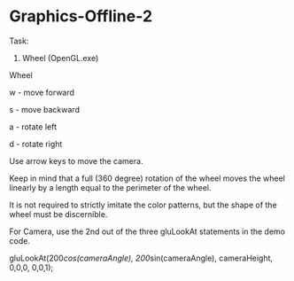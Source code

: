 # Graphics-Offline-2

Task:
1. Wheel (OpenGL.exe)

Wheel

w - move forward

s - move backward

a - rotate left

d - rotate right

Use arrow keys to move the camera.

Keep in mind that a full (360 degree) rotation of the wheel moves the wheel linearly by a length
equal to the perimeter of the wheel.

It is not required to strictly imitate the color patterns, but the shape of the wheel must be
discernible.

For Camera, use the 2nd out of the three gluLookAt statements in the demo code.
  
  gluLookAt(200*cos(cameraAngle), 200*sin(cameraAngle), cameraHeight,		0,0,0,		0,0,1);
